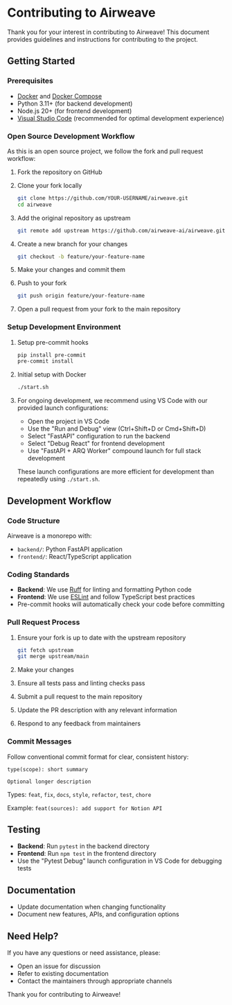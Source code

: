 # Contributing to Airweave

Thank you for your interest in contributing to Airweave! This document provides guidelines and instructions for contributing to the project.

## Getting Started

### Prerequisites

- [Docker](https://docs.docker.com/get-docker/) and [Docker Compose](https://docs.docker.com/compose/install/)
- Python 3.11+ (for backend development)
- Node.js 20+ (for frontend development)
- [Visual Studio Code](https://code.visualstudio.com/) (recommended for optimal development experience)

### Open Source Development Workflow

As this is an open source project, we follow the fork and pull request workflow:

1. Fork the repository on GitHub
2. Clone your fork locally
   ```bash
   git clone https://github.com/YOUR-USERNAME/airweave.git
   cd airweave
   ```

3. Add the original repository as upstream
   ```bash
   git remote add upstream https://github.com/airweave-ai/airweave.git
   ```

4. Create a new branch for your changes
   ```bash
   git checkout -b feature/your-feature-name
   ```

5. Make your changes and commit them
6. Push to your fork
   ```bash
   git push origin feature/your-feature-name
   ```

7. Open a pull request from your fork to the main repository

### Setup Development Environment

1. Setup pre-commit hooks
   ```bash
   pip install pre-commit
   pre-commit install
   ```

2. Initial setup with Docker
   ```bash
   ./start.sh
   ```

3. For ongoing development, we recommend using VS Code with our provided launch configurations:
   - Open the project in VS Code
   - Use the "Run and Debug" view (Ctrl+Shift+D or Cmd+Shift+D)
   - Select "FastAPI" configuration to run the backend
   - Select "Debug React" for frontend development
   - Use "FastAPI + ARQ Worker" compound launch for full stack development

   These launch configurations are more efficient for development than repeatedly using `./start.sh`.

## Development Workflow

### Code Structure

Airweave is a monorepo with:
- `backend/`: Python FastAPI application
- `frontend/`: React/TypeScript application

### Coding Standards

- **Backend**: We use [Ruff](https://github.com/astral-sh/ruff) for linting and formatting Python code
- **Frontend**: We use [ESLint](https://eslint.org/) and follow TypeScript best practices
- Pre-commit hooks will automatically check your code before committing

### Pull Request Process

1. Ensure your fork is up to date with the upstream repository
   ```bash
   git fetch upstream
   git merge upstream/main
   ```

2. Make your changes
3. Ensure all tests pass and linting checks pass
4. Submit a pull request to the main repository
5. Update the PR description with any relevant information
6. Respond to any feedback from maintainers

### Commit Messages

Follow conventional commit format for clear, consistent history:
```
type(scope): short summary

Optional longer description
```

Types: `feat`, `fix`, `docs`, `style`, `refactor`, `test`, `chore`

Example: `feat(sources): add support for Notion API`

## Testing

- **Backend**: Run `pytest` in the backend directory
- **Frontend**: Run `npm test` in the frontend directory
- Use the "Pytest Debug" launch configuration in VS Code for debugging tests

## Documentation

- Update documentation when changing functionality
- Document new features, APIs, and configuration options

## Need Help?

If you have any questions or need assistance, please:
- Open an issue for discussion
- Refer to existing documentation
- Contact the maintainers through appropriate channels

Thank you for contributing to Airweave!

